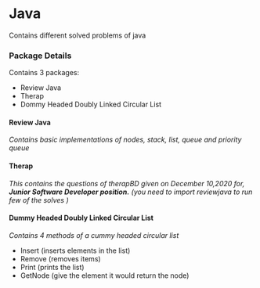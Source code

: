 # Java
Contains different solved problems of java

### Package Details

Contains 3 packages:
- Review Java
- Therap
- Dommy Headed Doubly Linked Circular List

#### Review Java

*Contains basic implementations of nodes, stack, list, queue and priority queue*

#### Therap

*This contains the questions of therapBD given on December 10,2020 for, **Junior Software Developer position.** (you need to import reviewjava to run few of the solves )*

#### Dummy Headed Doubly Linked Circular List

*Contains 4 methods of a cummy headed circular list*
- Insert (inserts elements in the list)
- Remove (removes items)
- Print (prints the list)
- GetNode (give the element it would return the node)

